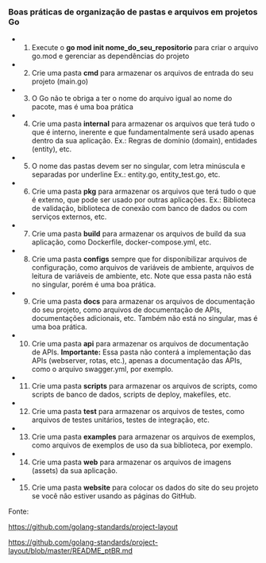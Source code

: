 ### Boas práticas de organização de pastas e arquivos em projetos Go

- 1. Execute o **go mod init nome_do_seu_repositorio** para criar o arquivo go.mod e gerenciar as dependências do projeto
- 2. Crie uma pasta **cmd** para armazenar os arquivos de entrada do seu projeto (main.go)
- 3. O Go não te obriga a ter o nome do arquivo igual ao nome do pacote, mas é uma boa prática
- 4. Crie uma pasta **internal** para armazenar os arquivos que terá tudo o que é interno, inerente e que fundamentalmente será usado apenas dentro da sua aplicação.
     Ex.: Regras de domínio (domain), entidades (entity), etc.
- 5. O nome das pastas devem ser no singular, com letra minúscula e separadas por underline
     Ex.: entity.go, entity_test.go, etc.
- 6. Crie uma pasta **pkg** para armazenar os arquivos que terá tudo o que é externo, que pode ser usado por outras aplicações.
     Ex.: Biblioteca de validação, biblioteca de conexão com banco de dados ou com serviços externos, etc.
- 7. Crie uma pasta **build** para armazenar os arquivos de build da sua aplicação, como Dockerfile, docker-compose.yml, etc.
- 8. Crie uma pasta **configs** sempre que for disponibilizar arquivos de configuração, como arquivos de variáveis de ambiente, arquivos de leitura de variáveis de ambiente, etc. Note que essa pasta não está no singular, porém é uma boa prática.
- 9. Crie uma pasta **docs** para armazenar os arquivos de documentação do seu projeto, como arquivos de documentação de APIs, documentações adicionais, etc. Também não está no singular, mas é uma boa prática.
- 10. Crie uma pasta **api** para armazenar os arquivos de documentação de APIs. **Importante:** Essa pasta não conterá a implementação das APIs (webserver, rotas, etc.), apenas a documentação das APIs, como o arquivo swagger.yml, por exemplo.
- 11. Crie uma pasta **scripts** para armazenar os arquivos de scripts, como scripts de banco de dados, scripts de deploy, makefiles, etc.
- 12. Crie uma pasta **test** para armazenar os arquivos de testes, como arquivos de testes unitários, testes de integração, etc.
- 13. Crie uma pasta **examples** para armazenar os arquivos de exemplos, como arquivos de exemplos de uso da sua biblioteca, por exemplo.
- 14. Crie uma pasta **web** para armazenar os arquivos de imagens (assets) da sua aplicação.
- 15. Crie uma pasta **website** para colocar os dados do site do seu projeto se você não estiver usando as páginas do GitHub.

Fonte:

https://github.com/golang-standards/project-layout

https://github.com/golang-standards/project-layout/blob/master/README_ptBR.md

